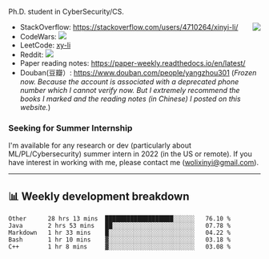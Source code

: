 Ph.D. student in CyberSecurity/CS.

<img align="right" src="https://github-readme-stats.vercel.app/api?username=li-xin-yi&count_private=true&show_icons=true&hide_title=true&theme=tokyonight" />

- StackOverflow: https://stackoverflow.com/users/4710264/xinyi-li/
- CodeWars: [![](https://www.codewars.com/users/xy-li/badges/micro)](https://www.codewars.com/users/xy-li/)
- LeetCode: [xy-li](https://leetcode.com/xy-li/)
- Reddit: [![](https://img.shields.io/reddit/user-karma/combined/xy-li?style=social)](https://www.reddit.com/user/xy-li/)
- Paper reading notes: https://paper-weekly.readthedocs.io/en/latest/
- Douban(豆瓣）: https://www.douban.com/people/yangzhou301  (*Frozen now. Because the account is associated with a deprecated phone number which I cannot verify now. But I extremely recommend the books I marked and the reading notes (in Chinese) I posted on this website.*)

### Seeking for Summer Internship

I'm available for any research or dev (particularly about ML/PL/Cybersecurity) summer intern in 2022 (in the US or remote). If you have interest in working with me, please contact me ([wolixinyi@gmail.com](mailto:wolixinyi@gmail.com)).

---

## 📊 Weekly development breakdown

<!--START_SECTION:waka-->
```text
Other      28 hrs 13 mins  ███████████████████░░░░░░   76.10 % 
Java       2 hrs 53 mins   ██░░░░░░░░░░░░░░░░░░░░░░░   07.78 % 
Markdown   1 hr 33 mins    █░░░░░░░░░░░░░░░░░░░░░░░░   04.22 % 
Bash       1 hr 10 mins    ▓░░░░░░░░░░░░░░░░░░░░░░░░   03.18 % 
C++        1 hr 8 mins     ▓░░░░░░░░░░░░░░░░░░░░░░░░   03.08 % 
```
<!--END_SECTION:waka-->
